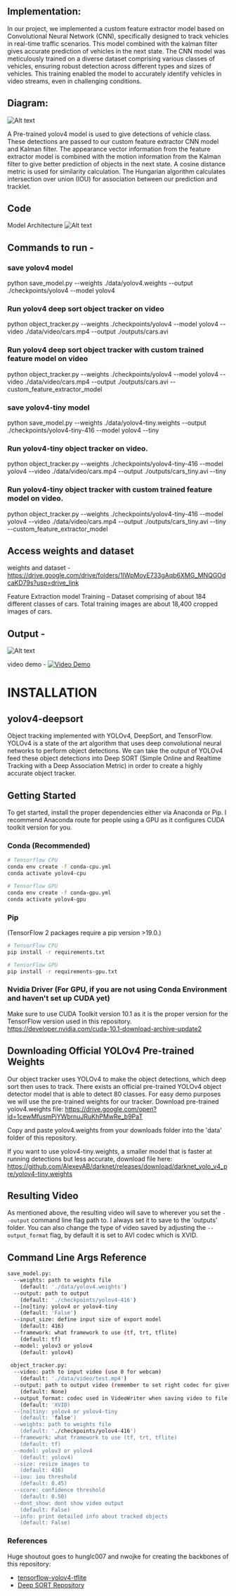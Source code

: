 ## Implementation:
In our project, we implemented a custom feature extractor model based on Convolutional
Neural Network (CNN), specifically designed to track vehicles in real-time traffic scenarios. This
model combined with the kalman filter gives accurate prediction of vehicles in the next state.
The CNN model was meticulously trained on a diverse dataset comprising various classes of
vehicles, ensuring robust detection across different types and sizes of vehicles. This training
enabled the model to accurately identify vehicles in video streams, even in challenging
conditions.

## Diagram:
![Alt text](media/diagram1.png)

A Pre-trained yolov4 model is used to give detections of vehicle class. These detections are
passed to our custom feature extractor CNN model and Kalman filter. The appearance vector
information from the feature extractor model is combined with the motion information from the
Kalman filter to give better prediction of objects in the next state. A cosine distance metric is
used for similarity calculation. The Hungarian algorithm calculates intersection over union (IOU)
for association between our prediction and tracklet.

## Code
Model Architecture 
![Alt text](media/image.png)


## Commands to run - 

### save yolov4 model
python save_model.py --weights ./data/yolov4.weights --output ./checkpoints/yolov4 --model yolov4
### Run yolov4 deep sort object tracker on video
python object_tracker.py --weights ./checkpoints/yolov4 --model yolov4 --video ./data/video/cars.mp4 --output ./outputs/cars.avi
### Run yolov4 deep sort object tracker with custom trained feature model on video
python object_tracker.py --weights ./checkpoints/yolov4 --model yolov4 --video ./data/video/cars.mp4 --output ./outputs/cars.avi --custom_feature_extractor_model

### save yolov4-tiny model
python save_model.py --weights ./data/yolov4-tiny.weights --output ./checkpoints/yolov4-tiny-416 --model yolov4 --tiny
### Run yolov4-tiny object tracker on video.
python object_tracker.py --weights ./checkpoints/yolov4-tiny-416 --model yolov4 --video ./data/video/cars.mp4 --output ./outputs/cars_tiny.avi --tiny
### Run yolov4-tiny object tracker with custom trained feature model on video.
python object_tracker.py --weights ./checkpoints/yolov4-tiny-416 --model yolov4 --video ./data/video/cars.mp4 --output ./outputs/cars_tiny.avi --tiny --custom_feature_extractor_model

## Access weights and dataset
weights and dataset - https://drive.google.com/drive/folders/1lWpMoyE733gAqb6XMG_MNQGOdcaKD79s?usp=drive_link

Feature Extraction model Training – 
Dataset comprising of about 184 different classes of cars.
Total training images are about 18,400 cropped images of cars.


## Output - 
![Alt text](outputs/image.png)

video demo - [![Video Demo](outputs/cars.jpg)](outputs/cars.avi)




# INSTALLATION
## yolov4-deepsort
Object tracking implemented with YOLOv4, DeepSort, and TensorFlow. YOLOv4 is a state of the art algorithm that uses deep convolutional neural networks to perform object detections. We can take the output of YOLOv4 feed these object detections into Deep SORT (Simple Online and Realtime Tracking with a Deep Association Metric) in order to create a highly accurate object tracker.


## Getting Started
To get started, install the proper dependencies either via Anaconda or Pip. I recommend Anaconda route for people using a GPU as it configures CUDA toolkit version for you.

### Conda (Recommended)

```bash
# Tensorflow CPU
conda env create -f conda-cpu.yml
conda activate yolov4-cpu

# Tensorflow GPU
conda env create -f conda-gpu.yml
conda activate yolov4-gpu
```

### Pip
(TensorFlow 2 packages require a pip version >19.0.)
```bash
# TensorFlow CPU
pip install -r requirements.txt

# TensorFlow GPU
pip install -r requirements-gpu.txt
```
### Nvidia Driver (For GPU, if you are not using Conda Environment and haven't set up CUDA yet)
Make sure to use CUDA Toolkit version 10.1 as it is the proper version for the TensorFlow version used in this repository.
https://developer.nvidia.com/cuda-10.1-download-archive-update2

## Downloading Official YOLOv4 Pre-trained Weights
Our object tracker uses YOLOv4 to make the object detections, which deep sort then uses to track. There exists an official pre-trained YOLOv4 object detector model that is able to detect 80 classes. For easy demo purposes we will use the pre-trained weights for our tracker.
Download pre-trained yolov4.weights file: https://drive.google.com/open?id=1cewMfusmPjYWbrnuJRuKhPMwRe_b9PaT

Copy and paste yolov4.weights from your downloads folder into the 'data' folder of this repository.

If you want to use yolov4-tiny.weights, a smaller model that is faster at running detections but less accurate, download file here: https://github.com/AlexeyAB/darknet/releases/download/darknet_yolo_v4_pre/yolov4-tiny.weights


## Resulting Video
As mentioned above, the resulting video will save to wherever you set the ``--output`` command line flag path to. I always set it to save to the 'outputs' folder. You can also change the type of video saved by adjusting the ``--output_format`` flag, by default it is set to AVI codec which is XVID.


## Command Line Args Reference

```bash
save_model.py:
  --weights: path to weights file
    (default: './data/yolov4.weights')
  --output: path to output
    (default: './checkpoints/yolov4-416')
  --[no]tiny: yolov4 or yolov4-tiny
    (default: 'False')
  --input_size: define input size of export model
    (default: 416)
  --framework: what framework to use (tf, trt, tflite)
    (default: tf)
  --model: yolov3 or yolov4
    (default: yolov4)
    
 object_tracker.py:
  --video: path to input video (use 0 for webcam)
    (default: './data/video/test.mp4')
  --output: path to output video (remember to set right codec for given format. e.g. XVID for .avi)
    (default: None)
  --output_format: codec used in VideoWriter when saving video to file
    (default: 'XVID)
  --[no]tiny: yolov4 or yolov4-tiny
    (default: 'false')
  --weights: path to weights file
    (default: './checkpoints/yolov4-416')
  --framework: what framework to use (tf, trt, tflite)
    (default: tf)
  --model: yolov3 or yolov4
    (default: yolov4)
  --size: resize images to
    (default: 416)
  --iou: iou threshold
    (default: 0.45)
  --score: confidence threshold
    (default: 0.50)
  --dont_show: dont show video output
    (default: False)
  --info: print detailed info about tracked objects
    (default: False)
```

### References  

   Huge shoutout goes to hunglc007 and nwojke for creating the backbones of this repository:
  * [tensorflow-yolov4-tflite](https://github.com/hunglc007/tensorflow-yolov4-tflite)
  * [Deep SORT Repository](https://github.com/nwojke/deep_sort)
